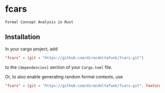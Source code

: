 # fcars

`Formal Concept Analysis in Rust`

## Installation

In your cargo project, add
```toml
"fcars" = {git = "https://github.com/diracdeltafunk/fcars.git"}
```
to the `[dependencies]` section of your `Cargo.toml` file.

Or, to also enable generating random formal contexts, use
```toml
"fcars" = {git = "https://github.com/diracdeltafunk/fcars.git", features=["random"]}
```
